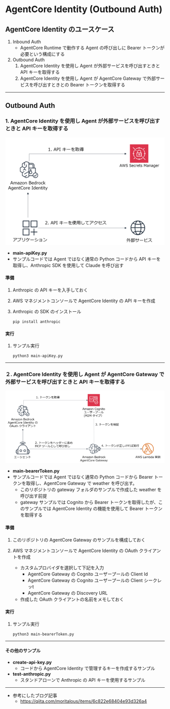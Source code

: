 # AgentCore Identity (Outbound Auth)

## AgentCore Identity のユースケース

1. Inbound Auth
    - AgentCore Runtime で動作する Agent の呼び出しに Bearer トークンが必要という構成にする
2. Outbound Auth
    1. AgentCore Identity を使用し Agent が外部サービスを呼び出すときと API キーを取得する
    2. AgentCore Identity を使用し Agent が AgentCore Gateway で外部サービスを呼び出すときとの Bearer トークンを取得する

---
## Outbound Auth


### 1. AgentCore Identity を使用し Agent が外部サービスを呼び出すときと API キーを取得する

![in1](images/identity_out1.png)

* **main-apiKey.py**
* サンプルコードでは Agent ではなく通常の Python コードから API キーを取得し、Anthropic SDK を使用して Claude を呼び出す

#### 準備

1. Anthropic の API キーを入手しておく

1. AWS マネジメントコンソールで AgentCore Identity の API キーを作成

1. Anthropic の SDK のインストール

    ```
    pip install anthropic
    ```

#### 実行

1. サンプル実行

    ```
    python3 main-apiKey.py
    ```

---

### ２. AgentCore Identity を使用し Agent が AgentCore Gateway で外部サービスを呼び出すときと API キーを取得する

![in2](images/identity_out2.png)

* **main-bearerToken.py**
* サンプルコードでは Agent ではなく通常の Python コードから Bearer トークンを取得し、AgentCore Gateway で weather を呼び出す。
    - このリポジトリの gateway フォルダのサンプルで作成した weather を呼び出す前提
    - gateway サンプルでは Cognito から Bearer トークンを取得したが、このサンプルでは AgentCore Identity の機能を使用して Bearer トークン を取得する

#### 準備

1. このリポジトリの AgentCore Gateway のサンプルを構成しておく

1. AWS マネジメントコンソールで AgentCore Identity の OAuth クライアントを作成
    - カスタムプロバイダを選択して下記を入力 
        - AgentCore Gateway の Cognito ユーザープールの Client Id
        - AgentCore Gateway の Cognito ユーザープールの Client シークレッt 
        - AgentCore Gateway の Discovery URL
    - 作成した OAuth クライアントの名前をメモしておく

#### 実行

1. サンプル実行

    ```
    python3 main-bearerToken.py
    ```

---

#### その他のサンプル

* **create-api-key.py**
    - コードから AgentCore Identity で管理するキーを作成するサンプル
* **test-anthropic.py**
    - スタンドアローンで Anthropic の API キーを使用するサンプル
---
* 参考にしたブログ記事
  - https://qiita.com/moritalous/items/6c822e68404e93d326a4


